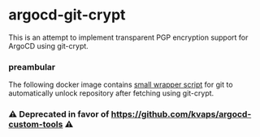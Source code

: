 # argocd-git-crypt

This is an attempt to implement transparent PGP encryption support for ArgoCD using git-crypt.

### preambular

The following docker image contains [small wrapper script](git) for git to automatically unlock repository after fetching using git-crypt.

### ⚠️ Deprecated in favor of https://github.com/kvaps/argocd-custom-tools ⚠️
